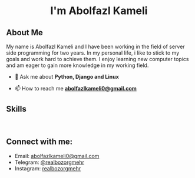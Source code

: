 <link rel="stylesheet" type='text/css' href="https://cdn.jsdelivr.net/gh/devicons/devicon@latest/devicon.min.css" />

<h1 align="center">I'm Abolfazl Kameli</h1>

## About Me

My name is Abolfazl Kameli and I have been working in the field of server side programming for two years.
In my personal life, i like to stick to my goals and work hard to achieve them. I enjoy learning new computer topics and
am eager to gain more knowledge in my working field.

- 💬 Ask me about **Python, Django and Linux**

- 📫 How to reach me **abolfazlkameli0@gmail.com**

## Skills

<p align="center">
    <i class="devicon-python-plain" style="font-size:90px"></i>
    <i class="devicon-django-plain colored" style="font-size:90px"></i>
    <i class="devicon-djangorest-plain-wordmark" style="font-size:90px"></i>
    <i class="devicon-rabbitmq-original colored" style="font-size:90px"></i>
    <i class="devicon-linux-plain" style="font-size:90px"></i>
    <i class="devicon-bash-plain" style="font-size:90px"></i>
    <i class="devicon-git-plain colored" style="font-size:90px"></i>
    <i class="devicon-github-original" style="font-size:90px"></i>
    <i class="devicon-postman-plain colored" style="font-size:90px"></i>
    <i class="devicon-markdown-original" style="font-size:90px"></i>
</p>

<br>

<div>

## Connect with me:

- Email: [abolfazlkameli0@gmail.com](mailto:abolfazlkameli0@gmail.com)
- Telegram: [@realbozorgmehr](https://t.me/realbozorgmehr)
- Instagram: [realbozorgmehr](https://www.instagram.com/realbozorgmehr)

</div>
